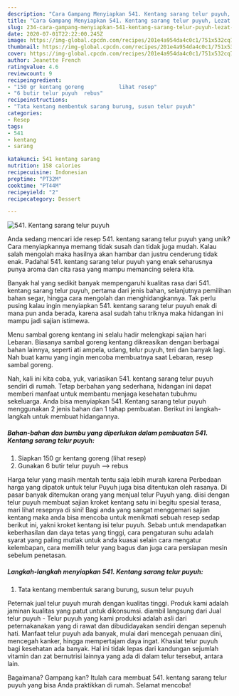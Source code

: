 ```yaml
---
description: "Cara Gampang Menyiapkan 541. Kentang sarang telur puyuh, Lezat Sekali"
title: "Cara Gampang Menyiapkan 541. Kentang sarang telur puyuh, Lezat Sekali"
slug: 234-cara-gampang-menyiapkan-541-kentang-sarang-telur-puyuh-lezat-sekali
date: 2020-07-01T22:22:00.245Z
image: https://img-global.cpcdn.com/recipes/201e4a954da4c0c1/751x532cq70/541-kentang-sarang-telur-puyuh-foto-resep-utama.jpg
thumbnail: https://img-global.cpcdn.com/recipes/201e4a954da4c0c1/751x532cq70/541-kentang-sarang-telur-puyuh-foto-resep-utama.jpg
cover: https://img-global.cpcdn.com/recipes/201e4a954da4c0c1/751x532cq70/541-kentang-sarang-telur-puyuh-foto-resep-utama.jpg
author: Jeanette French
ratingvalue: 4.6
reviewcount: 9
recipeingredient:
- "150 gr kentang goreng           lihat resep"
- "6 butir telur puyuh  rebus"
recipeinstructions:
- "Tata kentang membentuk sarang burung, susun telur puyuh"
categories:
- Resep
tags:
- 541
- kentang
- sarang

katakunci: 541 kentang sarang 
nutrition: 158 calories
recipecuisine: Indonesian
preptime: "PT32M"
cooktime: "PT44M"
recipeyield: "2"
recipecategory: Dessert

---
```



![541. Kentang sarang telur puyuh](https://img-global.cpcdn.com/recipes/201e4a954da4c0c1/751x532cq70/541-kentang-sarang-telur-puyuh-foto-resep-utama.jpg)

Anda sedang mencari ide resep 541. kentang sarang telur puyuh yang unik? Cara menyiapkannya memang tidak susah dan tidak juga mudah. Kalau salah mengolah maka hasilnya akan hambar dan justru cenderung tidak enak. Padahal 541. kentang sarang telur puyuh yang enak seharusnya punya aroma dan cita rasa yang mampu memancing selera kita.

Banyak hal yang sedikit banyak mempengaruhi kualitas rasa dari 541. kentang sarang telur puyuh, pertama dari jenis bahan, selanjutnya pemilihan bahan segar, hingga cara mengolah dan menghidangkannya. Tak perlu pusing kalau ingin menyiapkan 541. kentang sarang telur puyuh enak di mana pun anda berada, karena asal sudah tahu triknya maka hidangan ini mampu jadi sajian istimewa.

Menu sambal goreng kentang ini selalu hadir melengkapi sajian hari Lebaran. Biasanya sambal goreng kentang dikreasikan dengan berbagai bahan lainnya, seperti ati ampela, udang, telur puyuh, teri dan banyak lagi. Nah buat kamu yang ingin mencoba membuatnya saat Lebaran, resep sambal goreng.


Nah, kali ini kita coba, yuk, variasikan 541. kentang sarang telur puyuh sendiri di rumah. Tetap berbahan yang sederhana, hidangan ini dapat memberi manfaat untuk membantu menjaga kesehatan tubuhmu sekeluarga. Anda bisa menyiapkan 541. Kentang sarang telur puyuh menggunakan 2 jenis bahan dan 1 tahap pembuatan. Berikut ini langkah-langkah untuk membuat hidangannya.

<!--inarticleads1-->

##### Bahan-bahan dan bumbu yang diperlukan dalam pembuatan 541. Kentang sarang telur puyuh:

1. Siapkan 150 gr kentang goreng           (lihat resep)
1. Gunakan 6 butir telur puyuh --&gt; rebus


Harga telur yang masih mentah tentu saja lebih murah karena Perbedaan harga yang dipatok untuk telur Puyuh juga bisa ditentukan oleh rasanya. Di pasar banyak ditemukan orang yang menjual telur Puyuh yang. diisi dengan telur puyuh membuat sajian kroket kentang satu ini begitu spesial terasa, mari lihat resepnya di sini! Bagi anda yang sangat menggemari sajian kentang maka anda bisa mencoba untuk menikmati sebuah resep sedap berikut ini, yakni kroket kentang isi telur puyuh. Sebab untuk mendapatkan keberhasilan dan daya tetas yang tinggi, cara pengaturan suhu adalah syarat yang paling mutlak untuk anda kuasai selain cara mengatur kelembapan, cara memilih telur yang bagus dan juga cara persiapan mesin sebelum penetasan. 

<!--inarticleads2-->

##### Langkah-langkah menyiapkan 541. Kentang sarang telur puyuh:

1. Tata kentang membentuk sarang burung, susun telur puyuh


Peternak jual telur puyuh murah dengan kualitas tinggi. Produk kami adalah jaminan kualitas yang patut untuk dikonsumsi. diambil langsung dari Jual telur puyuh - Telur puyuh yang kami produksi adalah asli dari peternakanakan yang di rawat dan dibudidayakan sendiri dengan sepenuh hati. Manfaat telur puyuh ada banyak, mulai dari mencegah penuaan dini, mencegah kanker, hingga mempertajam daya ingat. Khasiat telur puyuh bagi kesehatan ada banyak. Hal ini tidak lepas dari kandungan sejumlah vitamin dan zat bernutrisi lainnya yang ada di dalam telur tersebut, antara lain. 

Bagaimana? Gampang kan? Itulah cara membuat 541. kentang sarang telur puyuh yang bisa Anda praktikkan di rumah. Selamat mencoba!
